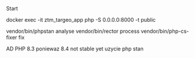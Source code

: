 Start

docker exec -it ztm_targeo_app php -S 0.0.0.0:8000 -t public


vendor/bin/phpstan analyse
vendor/bin/rector process
vendor/bin/php-cs-fixer fix

AD
PHP 8.3 poniewaz 8.4 not stable yet
uzycie php stan